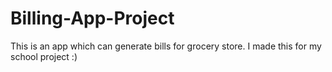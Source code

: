 # Billing-App-Project
This is an app which can generate bills for grocery store. I made this for my school project :)
